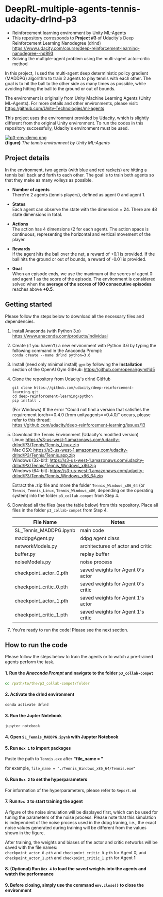# DeepRL-multiple-agents-tennis-udacity-drlnd-p3



- Reinforcement learning environment by Unity ML-Agents
- This repository corresponds to **Project #3** of Udacity's Deep Reinforcement Learning Nanodegree (drlnd)\
  https://www.udacity.com/course/deep-reinforcement-learning-nanodegree--nd893
- Solving the multiple-agent problem using the multi-agent actor-critic method

In this project, I used the multi-agent deep deterministic policy gradient (MADDPG) algorithm to train 2 agents to play tennis with each other. The goal is to hit the ball to the other side as many times as possible, while avoiding hitting the ball to the ground or out of bounds.

The environment is originally from Unity Machine Learning Agents (Unity ML-Agents). For more details and other environments, please visit:\
https://github.com/Unity-Technologies/ml-agents

This project uses the environment provided by Udacity, which is slightly different from the original Unity environment. To run the codes in this repository successfully, Udacity's environment must be used.

[![p3-env-demo.png](https://i.postimg.cc/RCHdJvhv/p3-env-demo.png)](https://postimg.cc/XXndTS9P)\
**(figure)** *The tennis environment by Unity ML-Agents*

## Project details

In the environment, two agents (with blue and red rackets) are hitting a tennis ball back and forth to each other.
The goal is to train both agents so that they make as many volleys as possible.

- **Number of agents**\
There're 2 agents (tennis players), defined as agent 0 and agent 1.

- **States**\
Each agent can observe the state with the dimension = 24. There are 48 state dimensions in total.

- **Actions**\
The action has 4 dimensions (2 for each agent). The action space is continuous, representing the horizontal and vertical movement of the player.

- **Rewards**\
If the agent hits the ball over the net, a reward of +0.1 is provided. If the ball hits the ground or out of bounds, a reward of -0.01 is provided.

- **Goal**\
When an episode ends, we use the maximum of the scores of agent 0 and agent 1 as the score of the episode. The environment is considered solved when the **average of the scores of 100 consecutive episodes** reaches above **+0.5**.


## Getting started

Please follow the steps below to download all the necessary files and dependencies.

1. Install Anaconda (with Python 3.x)\
    https://www.anaconda.com/products/individual
    
2. Create (if you haven't) a new environment with Python 3.6 by typing the following command in the Anaconda Prompt:\
    `conda create --name drlnd python=3.6`
    
3. Install (need only minimal install) `gym` by following the **Installation** section of the OpenAI Gym GitHub:
    https://github.com/openai/gym#id5
    
4. Clone the repository from Udacity's drlnd GitHub
    ``` console
    git clone https://github.com/udacity/deep-reinforcement-learning.git
    cd deep-reinforcement-learning/python
    pip install .
    ```
    (For Windows) If the error "Could not find a version that satisfies the requirement torch==0.4.0 (from unityagents==0.4.0)" occurs, please refer to this thread:\
    https://github.com/udacity/deep-reinforcement-learning/issues/13
  
5. Download the Tennis Environment (Udacity's modified version)\
    Linux: https://s3-us-west-1.amazonaws.com/udacity-drlnd/P3/Tennis/Tennis_Linux.zip \
    Mac OSX: https://s3-us-west-1.amazonaws.com/udacity-drlnd/P3/Tennis/Tennis.app.zip \
    Windows (32-bit): https://s3-us-west-1.amazonaws.com/udacity-drlnd/P3/Tennis/Tennis_Windows_x86.zip \
    Windows (64-bit): https://s3-us-west-1.amazonaws.com/udacity-drlnd/P3/Tennis/Tennis_Windows_x86_64.zip
    
    Extract the .zip file and move the folder `Tennis_Windows_x86_64` (or `Tennis`, `Tennis_Linux`, `Tennis_Windows_x86`, depending on the operating system) into the folder `p3_collab-compet` from Step 4.

6. Download all the files (see the table below) from this repository. Place all files in the folder `p3_collab-compet` from Step 4.

    | File Name | Notes |
    | ----------- | ----------- |
    | SL_Tennis_MADDPG.ipynb | main code |
    | maddpgAgent.py | ddpg agent class |
    | networkModels.py | architectures of actor and critic |
    | buffer.py | replay buffer |
    | noiseModels.py | noise process |
    | checkpoint_actor_0.pth | saved weights for Agent 0's actor |
    | checkpoint_critic_0.pth | saved weights for Agent 0's critic |
    | checkpoint_actor_1.pth | saved weights for Agent 1's actor |
    | checkpoint_critic_1.pth | saved weights for Agent 1's critic |

7. You're ready to run the code! Please see the next section.

## How to run the code

Please follow the steps below to train the agents or to watch a pre-trained agents perform the task.

#### 1. Run the *Anaconda Prompt* and navigate to the folder `p3_collab-compet`
``` cmd
cd /path/to/the/p3_collab-compet/folder
```
#### 2. Activate the drlnd environment
``` cmd
conda activate drlnd
```
#### 3. Run the Jupter Notebook
``` cmd
jupyter notebook
```
#### 4. Open `SL_Tennis_MADDPG.ipynb` with Jupyter Notebook
#### 5. Run `Box 1` to import packages
Paste the path to `Tennis.exe` after **"file_name = "**

for example, `file_name = "./Tennis_Windows_x86_64/Tennis.exe"`
#### 6. Run `Box 2` to set the hyperparameters
For information of the hyperparameters, please refer to `Report.md`
#### 7. Run `Box 3` to start training the agent
A figure of the noise simulation will be displayed first, which can be used for tuning the parameters of the noise process. Please note that this simulation is independent of the noise process used in the ddpg traning, i.e., the exact noise values generated during training will be different from the values shown in the figure.

After training, the weights and biases of the actor and critic networks will be saved with the file names:\
 `checkpoint_actor_0.pth` and `checkpoint_critic_0.pth` for Agent 0, and\
 `checkpoint_actor_1.pth` and `checkpoint_critic_1.pth` for Agent 1
#### 8. (Optional) Run `Box 4` to load the saved weights into the agents and watch the performance
#### 9. Before closing, simply use the command `env.close()` to close the environment
